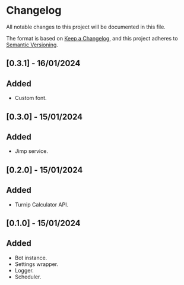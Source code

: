 # Changelog

All notable changes to this project will be documented in this file.

The format is based on [Keep a Changelog](https://keepachangelog.com/en/1.0.0/),
and this project adheres to [Semantic Versioning](https://semver.org/spec/v2.0.0.html).

## [0.3.1] - 16/01/2024

## Added
* Custom font.

## [0.3.0] - 15/01/2024

## Added
* Jimp service.

## [0.2.0] - 15/01/2024

## Added
* Turnip Calculator API.

## [0.1.0] - 15/01/2024

## Added
* Bot instance.
* Settings wrapper.
* Logger.
* Scheduler.
